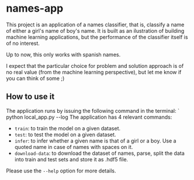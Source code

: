 # names-app

This project is an application of a names classifier, that is, classify a name of either a girl's name of boy's name. It is built as an ilustration of building machine learning applications, but the performance of the classifier itself is of no interest.

Up to now, this only works with spanish names.

I expect that the particular choice for problem and solution approach is of no real value (from the machine learning perspective), but let me know if you can think of some ;)

## How to use it

The application runs by issuing the following command in the terminal:
` python local_app.py --log <log-level> <command-name> <command-options>
The application has 4 relevant commands:
* `train`: to train the model on a given dataset.
* `test`: to test the model on a given dataset.
* `infer`: to infer whether a given name is that of a girl or a boy. Use a quoted name in case of names with spaces on it.
* `download-data`: to download the dataset of names, parse, split the data into train and test sets and store it as .hdf5 file.

Please use the `--help` option for more details.
